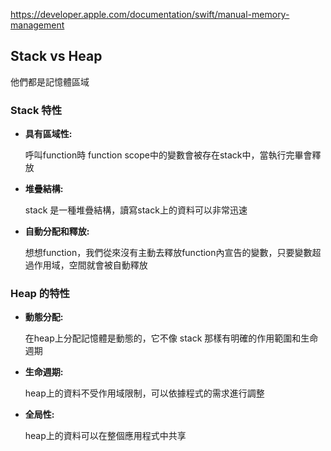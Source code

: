 
https://developer.apple.com/documentation/swift/manual-memory-management

## Stack vs Heap

他們都是記憶體區域

### Stack 特性

- **具有區域性:**

  呼叫function時 function scope中的變數會被存在stack中，當執行完畢會釋放

- **堆疊結構:**

  stack 是一種堆疊結構，讀寫stack上的資料可以非常迅速

- **自動分配和釋放:**

  想想function，我們從來沒有主動去釋放function內宣告的變數，只要變數超過作用域，空間就會被自動釋放

### Heap 的特性

- **動態分配:**

  在heap上分配記憶體是動態的，它不像 stack 那樣有明確的作用範圍和生命週期

- **生命週期:**

  heap上的資料不受作用域限制，可以依據程式的需求進行調整

- **全局性:**

  heap上的資料可以在整個應用程式中共享